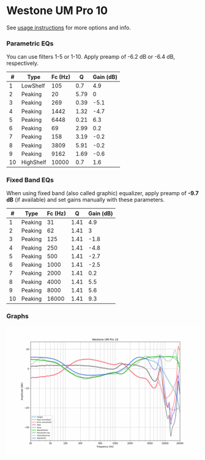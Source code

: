 # Westone UM Pro 10
See [usage instructions](https://github.com/jaakkopasanen/AutoEq#usage) for more options and info.

### Parametric EQs
You can use filters 1-5 or 1-10. Apply preamp of -6.2 dB or -6.4 dB, respectively.

|   # | Type      |   Fc (Hz) |    Q |   Gain (dB) |
|-----|-----------|-----------|------|-------------|
|   1 | LowShelf  |       105 | 0.7  |         4.9 |
|   2 | Peaking   |        20 | 5.79 |         0   |
|   3 | Peaking   |       269 | 0.39 |        -5.1 |
|   4 | Peaking   |      1442 | 1.32 |        -4.7 |
|   5 | Peaking   |      6448 | 0.21 |         6.3 |
|   6 | Peaking   |        69 | 2.99 |         0.2 |
|   7 | Peaking   |       158 | 3.19 |        -0.2 |
|   8 | Peaking   |      3809 | 5.91 |        -0.2 |
|   9 | Peaking   |      9162 | 1.69 |        -0.6 |
|  10 | HighShelf |     10000 | 0.7  |         1.6 |

### Fixed Band EQs
When using fixed band (also called graphic) equalizer, apply preamp of **-9.7 dB** (if available) and set gains manually with these parameters.

|   # | Type    |   Fc (Hz) |    Q |   Gain (dB) |
|-----|---------|-----------|------|-------------|
|   1 | Peaking |        31 | 1.41 |         4.9 |
|   2 | Peaking |        62 | 1.41 |         3   |
|   3 | Peaking |       125 | 1.41 |        -1.8 |
|   4 | Peaking |       250 | 1.41 |        -4.8 |
|   5 | Peaking |       500 | 1.41 |        -2.7 |
|   6 | Peaking |      1000 | 1.41 |        -2.5 |
|   7 | Peaking |      2000 | 1.41 |         0.2 |
|   8 | Peaking |      4000 | 1.41 |         5.5 |
|   9 | Peaking |      8000 | 1.41 |         5.6 |
|  10 | Peaking |     16000 | 1.41 |         9.3 |

### Graphs
![](./Westone%20UM%20Pro%2010.png)
